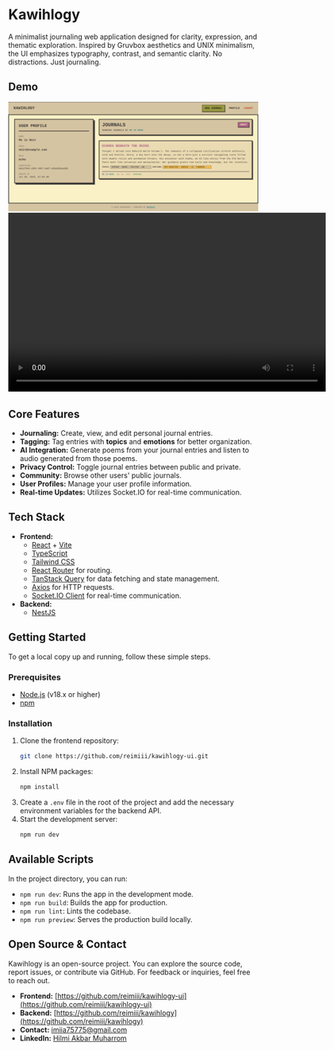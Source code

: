 # Kawihlogy

A minimalist journaling web application designed for clarity, expression, and thematic exploration. Inspired by Gruvbox aesthetics and UNIX minimalism, the UI emphasizes typography, contrast, and semantic clarity. No distractions. Just journaling.

## Demo
[![Watch the Demo](./t.png)](./f.mp4)
<video width="640" height="360" controls>
  <source src="https://github.com/reimiii/kawihlogy-ui/raw/refs/heads/main/f.mp4" type="video/mp4">
</video>

## Core Features

- **Journaling:** Create, view, and edit personal journal entries.
- **Tagging:** Tag entries with **topics** and **emotions** for better organization.
- **AI Integration:** Generate poems from your journal entries and listen to audio generated from those poems.
- **Privacy Control:** Toggle journal entries between public and private.
- **Community:** Browse other users' public journals.
- **User Profiles:** Manage your user profile information.
- **Real-time Updates:** Utilizes Socket.IO for real-time communication.

## Tech Stack

- **Frontend:**
  - [React](https://react.dev/) + [Vite](https://vitejs.dev/)
  - [TypeScript](https://www.typescriptlang.org/)
  - [Tailwind CSS](https://tailwindcss.com/)
  - [React Router](https://reactrouter.com/) for routing.
  - [TanStack Query](https://tanstack.com/query/latest) for data fetching and state management.
  - [Axios](https://axios-http.com/) for HTTP requests.
  - [Socket.IO Client](https://socket.io/docs/v4/client-api/) for real-time communication.
- **Backend:**
  - [NestJS](https://nestjs.com/)

## Getting Started

To get a local copy up and running, follow these simple steps.

### Prerequisites

- [Node.js](https://nodejs.org/en/) (v18.x or higher)
- [npm](https://www.npmjs.com/)

### Installation

1. Clone the frontend repository:
   ```sh
   git clone https://github.com/reimiii/kawihlogy-ui.git
   ```
2. Install NPM packages:
   ```sh
   npm install
   ```
3. Create a `.env` file in the root of the project and add the necessary environment variables for the backend API.
4. Start the development server:
   ```sh
   npm run dev
   ```

## Available Scripts

In the project directory, you can run:

- `npm run dev`: Runs the app in the development mode.
- `npm run build`: Builds the app for production.
- `npm run lint`: Lints the codebase.
- `npm run preview`: Serves the production build locally.

## Open Source & Contact

Kawihlogy is an open-source project. You can explore the source code, report issues, or contribute via GitHub. For feedback or inquiries, feel free to reach out.

- **Frontend:** [https://github.com/reimiii/kawihlogy-ui](https://github.com/reimiii/kawihlogy-ui)
- **Backend:** [https://github.com/reimiii/kawihlogy](https://github.com/reimiii/kawihlogy)
- **Contact:** [imiia75775@gmail.com](mailto:imiia75775@gmai.com)
- **LinkedIn:** [Hilmi Akbar Muharrom](https://www.linkedin.com/in/hilmi-akbar-muharrom/)
